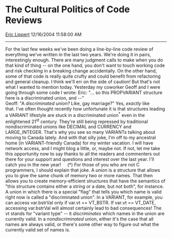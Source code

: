 # The Cultural Politics of Code Reviews

[Eric Lippert](https://social.msdn.microsoft.com/profile/Eric%20Lippert) 12/16/2004 11:58:00 AM

-----

For the last few weeks we've been doing a line-by-line code review of everything we've written in the last two years. We're doing it in pairs, interestingly enough. There are many judgment calls to make when you do that kind of thing -- on the one hand, you don't want to touch working code and risk checking in a breaking change accidentally. On the other hand, some of that code is really quite crufty and could benefit from refactoring and general cleanup. I think we'll err on the side of caution\! But that's not what I wanted to mention today. Yesterday my coworker Geoff and I were going through some code I wrote: Eric: "… so this PROPVARIANT structure here is a discriminated union, and --"  
Geoff: "A *discriminated union?* Like, gay marriage?" Yes, *exactly* like that. I've often thought recently how unfortunate it is that structures leading a VARIANT lifestyle are stuck in a discriminated union<sup>\*</sup> even in the enlightened 21<sup>st</sup> century. They're still being repressed by traditional nondiscriminated unions like DECIMAL and CURRENCY and LARGE\_INTEGER. That's why you see so many VARIANTs talking about moving to Canada lately. And with that silly joke, I'm off to my ancestral home (in VARIANT-friendly Canada) for my winter vacation. I will have network access, and I might blog a little, or, maybe not. If not, let me take this opportunity now to say thanks to all the readers and commenters out there for your support and questions and interest over the last year. I'll catch you in the new year\!     (\*) For those of you who are not C programmers, I should explain that joke. A *union* is a structure that allows you to give the same chunk of memory two or more names. That then allows you to create memory-efficient structures that have the semantics of "this structure contains either a string or a date, but not both", for instance. A union in which there is a special "flag" that tells you which name is valid right now is called a "discriminated union". In a VARIANT, for example, you can access var.bstrVal only if var.vt == VT\_BSTR. If var.vt == VT\_DATE, accessing var.bstrVal will almost certainly lead to bad consequences\! The vt stands for "variant type" -- it *discriminates* which names in the union are currently valid. In a *nondiscriminated* union, either it's the case that all names are always valid, or there's some other way to figure out what the currently valid set of names is.

